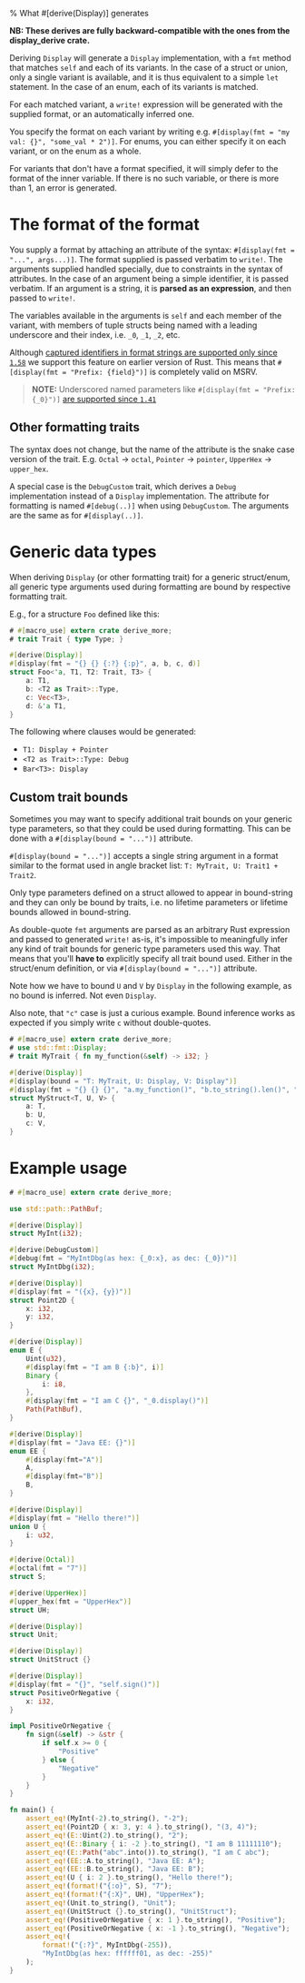 % What #[derive(Display)] generates

**NB: These derives are fully backward-compatible with the ones from the display_derive crate.**

Deriving `Display` will generate a `Display` implementation, with a `fmt`
method that matches `self` and each of its variants. In the case of a struct or union,
only a single variant is available, and it is thus equivalent to a simple `let` statement.
In the case of an enum, each of its variants is matched.

For each matched variant, a `write!` expression will be generated with
the supplied format, or an automatically inferred one.

You specify the format on each variant by writing e.g. `#[display(fmt = "my val: {}", "some_val * 2")]`.
For enums, you can either specify it on each variant, or on the enum as a whole.

For variants that don't have a format specified, it will simply defer to the format of the
inner variable. If there is no such variable, or there is more than 1, an error is generated.

# The format of the format

You supply a format by attaching an attribute of the syntax: `#[display(fmt = "...", args...)]`.
The format supplied is passed verbatim to `write!`. The arguments supplied handled specially,
due to constraints in the syntax of attributes. In the case of an argument being a simple
identifier, it is passed verbatim. If an argument is a string, it is **parsed as an expression**,
and then passed to `write!`.

The variables available in the arguments is `self` and each member of the variant,
with members of tuple structs being named with a leading underscore and their index,
i.e. `_0`, `_1`, `_2`, etc.

Although [captured identifiers in format strings are supported only since `1.58`](https://blog.rust-lang.org/2022/01/13/Rust-1.58.0.html#captured-identifiers-in-format-strings) we support this feature on earlier version of Rust. This means that `#[display(fmt = "Prefix: {field}")]` is completely valid on MSRV.

> __NOTE:__ Underscored named parameters like `#[display(fmt = "Prefix: {_0}")]` [are supported since `1.41`](https://github.com/rust-lang/rust/pull/66847)

## Other formatting traits

The syntax does not change, but the name of the attribute is the snake case version of the trait.
E.g. `Octal` -> `octal`, `Pointer` -> `pointer`, `UpperHex` -> `upper_hex`.

A special case is the `DebugCustom` trait, which derives a `Debug` implementation instead of a `Display` implementation.
The attribute for formatting is named `#[debug(..)]` when using `DebugCustom`.
The arguments are the same as for `#[display(..)]`.

# Generic data types

When deriving `Display` (or other formatting trait) for a generic struct/enum, all generic type
arguments used during formatting are bound by respective formatting trait.

E.g., for a structure `Foo` defined like this:
```rust
# #[macro_use] extern crate derive_more;
# trait Trait { type Type; }

#[derive(Display)]
#[display(fmt = "{} {} {:?} {:p}", a, b, c, d)]
struct Foo<'a, T1, T2: Trait, T3> {
    a: T1,
    b: <T2 as Trait>::Type,
    c: Vec<T3>,
    d: &'a T1,
}
```

The following where clauses would be generated:
* `T1: Display + Pointer`
* `<T2 as Trait>::Type: Debug`
* `Bar<T3>: Display`

## Custom trait bounds

Sometimes you may want to specify additional trait bounds on your generic type parameters, so that they
could be used during formatting. This can be done with a `#[display(bound = "...")]` attribute.

`#[display(bound = "...")]` accepts a single string argument in a format similar to the format
used in angle bracket list: `T: MyTrait, U: Trait1 + Trait2`.

Only type parameters defined on a struct allowed to appear in bound-string and they can only be bound
by traits, i.e. no lifetime parameters or lifetime bounds allowed in bound-string.

As double-quote `fmt` arguments are parsed as an arbitrary Rust expression and passed to generated
`write!` as-is, it's impossible to meaningfully infer any kind of trait bounds for generic type parameters
used this way. That means that you'll **have to** explicitly specify all trait bound used. Either in the
struct/enum definition, or via `#[display(bound = "...")]` attribute.

Note how we have to bound `U` and `V` by `Display` in the following example, as no bound is inferred.
Not even `Display`.

Also note, that `"c"` case is just a curious example. Bound inference works as expected if you simply
write `c` without double-quotes.

```rust
# #[macro_use] extern crate derive_more;
# use std::fmt::Display;
# trait MyTrait { fn my_function(&self) -> i32; }

#[derive(Display)]
#[display(bound = "T: MyTrait, U: Display, V: Display")]
#[display(fmt = "{} {} {}", "a.my_function()", "b.to_string().len()", "c")]
struct MyStruct<T, U, V> {
    a: T,
    b: U,
    c: V,
}
```

# Example usage

```rust
# #[macro_use] extern crate derive_more;

use std::path::PathBuf;

#[derive(Display)]
struct MyInt(i32);

#[derive(DebugCustom)]
#[debug(fmt = "MyIntDbg(as hex: {_0:x}, as dec: {_0})")]
struct MyIntDbg(i32);

#[derive(Display)]
#[display(fmt = "({x}, {y})")]
struct Point2D {
    x: i32,
    y: i32,
}

#[derive(Display)]
enum E {
    Uint(u32),
    #[display(fmt = "I am B {:b}", i)]
    Binary {
        i: i8,
    },
    #[display(fmt = "I am C {}", "_0.display()")]
    Path(PathBuf),
}

#[derive(Display)]
#[display(fmt = "Java EE: {}")]
enum EE {
    #[display(fmt="A")]
    A,
    #[display(fmt="B")]
    B,
}

#[derive(Display)]
#[display(fmt = "Hello there!")]
union U {
    i: u32,
}

#[derive(Octal)]
#[octal(fmt = "7")]
struct S;

#[derive(UpperHex)]
#[upper_hex(fmt = "UpperHex")]
struct UH;

#[derive(Display)]
struct Unit;

#[derive(Display)]
struct UnitStruct {}

#[derive(Display)]
#[display(fmt = "{}", "self.sign()")]
struct PositiveOrNegative {
    x: i32,
}

impl PositiveOrNegative {
    fn sign(&self) -> &str {
        if self.x >= 0 {
            "Positive"
        } else {
            "Negative"
        }
    }
}

fn main() {
    assert_eq!(MyInt(-2).to_string(), "-2");
    assert_eq!(Point2D { x: 3, y: 4 }.to_string(), "(3, 4)");
    assert_eq!(E::Uint(2).to_string(), "2");
    assert_eq!(E::Binary { i: -2 }.to_string(), "I am B 11111110");
    assert_eq!(E::Path("abc".into()).to_string(), "I am C abc");
    assert_eq!(EE::A.to_string(), "Java EE: A");
    assert_eq!(EE::B.to_string(), "Java EE: B");
    assert_eq!(U { i: 2 }.to_string(), "Hello there!");
    assert_eq!(format!("{:o}", S), "7");
    assert_eq!(format!("{:X}", UH), "UpperHex");
    assert_eq!(Unit.to_string(), "Unit");
    assert_eq!(UnitStruct {}.to_string(), "UnitStruct");
    assert_eq!(PositiveOrNegative { x: 1 }.to_string(), "Positive");
    assert_eq!(PositiveOrNegative { x: -1 }.to_string(), "Negative");
    assert_eq!(
        format!("{:?}", MyIntDbg(-255)),
        "MyIntDbg(as hex: ffffff01, as dec: -255)"
    );
}
```
